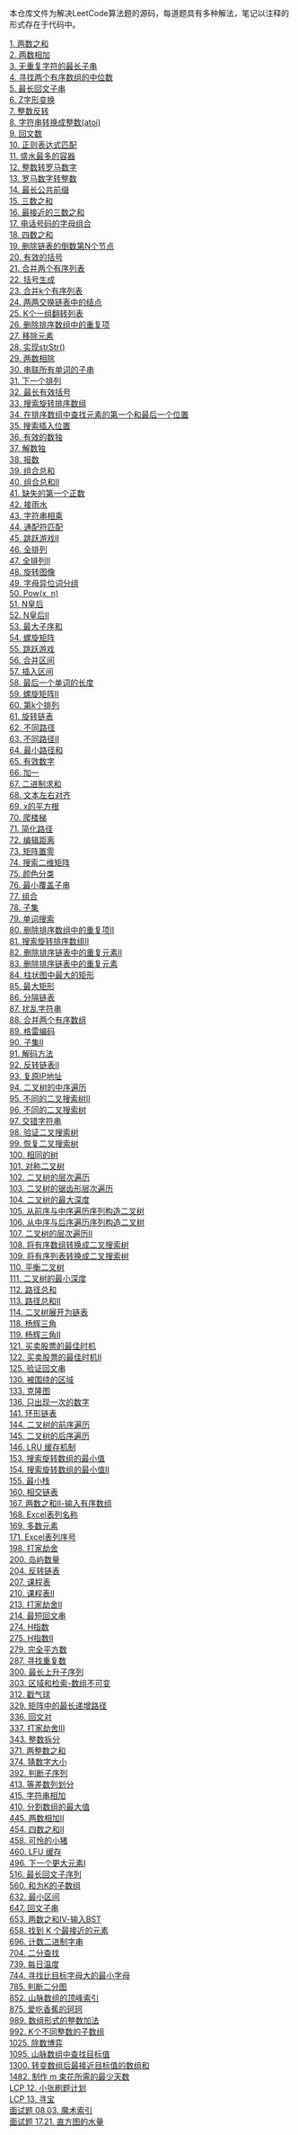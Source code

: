 本仓库文件为解决LeetCode算法题的源码，每道题具有多种解法，笔记以注释的形式存在于代码中。

[1. 两数之和](https://github.com/Seventeen1Gx/LeetCodeAlgorithm/blob/master/src/twoSum/TwoSum.java)
<br/>[2. 两数相加](https://github.com/Seventeen1Gx/LeetCodeAlgorithm/blob/master/src/add/AddTowNum.java)
<br/>[3. 无重复字符的最长子串](https://github.com/Seventeen1Gx/LeetCodeAlgorithm/blob/master/src/LengthOfLongestSubstring.java)
<br/>[4. 寻找两个有序数组的中位数](https://github.com/Seventeen1Gx/LeetCodeAlgorithm/blob/master/src/MedianOfTwoSortedArrays.java)
<br/>[5. 最长回文子串](https://github.com/Seventeen1Gx/LeetCodeAlgorithm/blob/master/src/LongestPalindromicSubstring.java)
<br/>[6. Z字形变换](https://github.com/Seventeen1Gx/LeetCodeAlgorithm/blob/master/src/ZigzagConversion.java)
<br/>[7. 整数反转](https://github.com/Seventeen1Gx/LeetCodeAlgorithm/blob/master/src/ReverseInteger.java)
<br/>[8. 字符串转换成整数(atoi)](https://github.com/Seventeen1Gx/LeetCodeAlgorithm/blob/master/src/AtoI.java)
<br/>[9. 回文数](https://github.com/Seventeen1Gx/LeetCodeAlgorithm/blob/master/src/PalindromeNum.java)
<br/>[10. 正则表达式匹配](https://github.com/Seventeen1Gx/LeetCodeAlgorithm/blob/master/src/RegularExpressionMatching.java)
<br/>[11. 盛水最多的容器](https://github.com/Seventeen1Gx/LeetCodeAlgorithm/blob/master/src/ContainerWithMostWater.java)
<br/>[12. 整数转罗马数字](https://github.com/Seventeen1Gx/LeetCodeAlgorithm/blob/master/src/IntegerToRoman.java)
<br/>[13. 罗马数字转整数](https://github.com/Seventeen1Gx/LeetCodeAlgorithm/blob/master/src/RomanToInteger.java)
<br/>[14. 最长公共前缀](https://github.com/Seventeen1Gx/LeetCodeAlgorithm/blob/master/src/LongestCommonPrefix.java)
<br/>[15. 三数之和](https://github.com/Seventeen1Gx/LeetCodeAlgorithm/blob/master/src/twoSum/ThreeSum.java)
<br/>[16. 最接近的三数之和](https://github.com/Seventeen1Gx/LeetCodeAlgorithm/blob/master/src/twoSum/ThreeSumClosest.java)
<br/>[17. 电话号码的字母组合](https://github.com/Seventeen1Gx/LeetCodeAlgorithm/blob/master/src/LetterCombinationsOfPhoneNum.java)
<br/>[18. 四数之和](https://github.com/Seventeen1Gx/LeetCodeAlgorithm/blob/master/src/twoSum/FourSum.java)
<br/>[19. 删除链表的倒数第N个节点](https://github.com/Seventeen1Gx/LeetCodeAlgorithm/blob/master/src/RemoveNthNodeFromEndOfList.java)
<br/>[20. 有效的括号](https://github.com/Seventeen1Gx/LeetCodeAlgorithm/blob/master/src/ValidParentheses.java)
<br/>[21. 合并两个有序列表](https://github.com/Seventeen1Gx/LeetCodeAlgorithm/blob/master/src/MergeTwoSortedLists.java)
<br/>[22. 括号生成](https://github.com/Seventeen1Gx/LeetCodeAlgorithm/blob/master/src/GenerateParentheses.java)
<br/>[23. 合并k个有序列表](https://github.com/Seventeen1Gx/LeetCodeAlgorithm/blob/master/src/MergeKSortedLists.java)
<br/>[24. 两两交换链表中的结点](https://github.com/Seventeen1Gx/LeetCodeAlgorithm/blob/master/src/SwapNodesInPairs.java)
<br/>[25. K个一组翻转列表](https://github.com/Seventeen1Gx/LeetCodeAlgorithm/blob/master/src/SwapNodesInPairs.java)
<br/>[26. 删除排序数组中的重复项](https://github.com/Seventeen1Gx/LeetCodeAlgorithm/blob/master/src/RemoveDuplicatesFromSortedArray.java)
<br/>[27. 移除元素](https://github.com/Seventeen1Gx/LeetCodeAlgorithm/blob/master/src/RemoveDuplicatesFromSortedArray.java)
<br/>[28. 实现strStr()](https://github.com/Seventeen1Gx/LeetCodeAlgorithm/blob/master/src/ImplementStrstr.java)
<br/>[29. 两数相除](https://github.com/Seventeen1Gx/LeetCodeAlgorithm/blob/master/src/DivideTwoIntegers.java)
<br/>[30. 串联所有单词的子串](https://github.com/Seventeen1Gx/LeetCodeAlgorithm/blob/master/src/SubstringWithConcatenationOfAllWords.java)
<br/>[31. 下一个排列](https://github.com/Seventeen1Gx/LeetCodeAlgorithm/blob/master/src/NextPermutation.java)
<br/>[32. 最长有效括号](https://github.com/Seventeen1Gx/LeetCodeAlgorithm/blob/master/src/LongestValidParentheses.java)
<br/>[33. 搜索旋转排序数组](https://github.com/Seventeen1Gx/LeetCodeAlgorithm/blob/master/src/binarySearch/SearchInRotatedSortedArray.java)
<br/>[34. 在排序数组中查找元素的第一个和最后一个位置](https://github.com/Seventeen1Gx/LeetCodeAlgorithm/blob/master/src/binarySearch/FindFirstAndLastPositionOfElementInSortedArray.java)
<br/>[35. 搜索插入位置](https://github.com/Seventeen1Gx/LeetCodeAlgorithm/blob/master/src/binarySearch/SearchInsertPosition.java)
<br/>[36. 有效的数独](https://github.com/Seventeen1Gx/LeetCodeAlgorithm/blob/master/src/SearchInRotatedSortedArray.java)
<br/>[37. 解数独](https://github.com/Seventeen1Gx/LeetCodeAlgorithm/blob/master/src/SudokuSolver.java)
<br/>[38. 报数](https://github.com/Seventeen1Gx/LeetCodeAlgorithm/blob/master/src/CountAndSay.java)
<br/>[39. 组合总和](https://github.com/Seventeen1Gx/LeetCodeAlgorithm/blob/master/src/CombinationSum.java)
<br/>[40. 组合总和Ⅱ](https://github.com/Seventeen1Gx/LeetCodeAlgorithm/blob/master/src/CombinationSumNo2.java)
<br/>[41. 缺失的第一个正数](https://github.com/Seventeen1Gx/LeetCodeAlgorithm/blob/master/src/FirstMissingPositive.java)
<br/>[42. 接雨水](https://github.com/Seventeen1Gx/LeetCodeAlgorithm/blob/master/src/TrappingRainWater.java)
<br/>[43. 字符串相乘](https://github.com/Seventeen1Gx/LeetCodeAlgorithm/blob/master/src/add/MultiplyStrings.java)
<br/>[44. 通配符匹配](https://github.com/Seventeen1Gx/LeetCodeAlgorithm/blob/master/src/WildcardMatching.java)
<br/>[45. 跳跃游戏Ⅱ](https://github.com/Seventeen1Gx/LeetCodeAlgorithm/blob/master/src/JumpGameNo2.java)
<br/>[46. 全排列](https://github.com/Seventeen1Gx/LeetCodeAlgorithm/blob/master/src/Permutations.java)
<br/>[47. 全排列Ⅱ](https://github.com/Seventeen1Gx/LeetCodeAlgorithm/blob/master/src/PermutationsNo2.java)
<br/>[48. 旋转图像](https://github.com/Seventeen1Gx/LeetCodeAlgorithm/blob/master/src/RotateImage.java)
<br/>[49. 字母异位词分组](https://github.com/Seventeen1Gx/LeetCodeAlgorithm/blob/master/src/GroupAnagrams.java)
<br/>[50. Pow(x, n)](https://github.com/Seventeen1Gx/LeetCodeAlgorithm/blob/master/src/Pow_x_n.java)
<br/>[51. N皇后](https://github.com/Seventeen1Gx/LeetCodeAlgorithm/blob/master/src/NQueen.java)
<br/>[52. N皇后Ⅱ](https://github.com/Seventeen1Gx/LeetCodeAlgorithm/blob/master/src/NQueenNo2.java)
<br/>[53. 最大子序和](https://github.com/Seventeen1Gx/LeetCodeAlgorithm/blob/master/src/MaximumSubarray.java)
<br/>[54. 螺旋矩阵](https://github.com/Seventeen1Gx/LeetCodeAlgorithm/blob/master/src/SpiralMatrix.java)
<br/>[55. 跳跃游戏](https://github.com/Seventeen1Gx/LeetCodeAlgorithm/blob/master/src/JumpGame.java)
<br/>[56. 合并区间](https://github.com/Seventeen1Gx/LeetCodeAlgorithm/blob/master/src/MergeIntervals.java)
<br/>[57. 插入区间](https://github.com/Seventeen1Gx/LeetCodeAlgorithm/blob/master/src/InsertInterval.java)
<br/>[58. 最后一个单词的长度](https://github.com/Seventeen1Gx/LeetCodeAlgorithm/blob/master/src/LengthOfLastWord.java)
<br/>[59. 螺旋矩阵Ⅱ](https://github.com/Seventeen1Gx/LeetCodeAlgorithm/blob/master/src/SpiralMatrixNo2.java)
<br/>[60. 第k个排列](https://github.com/Seventeen1Gx/LeetCodeAlgorithm/blob/master/src/PermutationSequence.java)
<br/>[61. 旋转链表](https://github.com/Seventeen1Gx/LeetCodeAlgorithm/blob/master/src/RotateList.java)
<br/>[62. 不同路径](https://github.com/Seventeen1Gx/LeetCodeAlgorithm/blob/master/src/UniquePaths.java)
<br/>[63. 不同路径Ⅱ](https://github.com/Seventeen1Gx/LeetCodeAlgorithm/blob/master/src/UniquePathsNo2.java)
<br/>[64. 最小路径和](https://github.com/Seventeen1Gx/LeetCodeAlgorithm/blob/master/src/MinimumPathSum.java)
<br/>[65. 有效数字](https://github.com/Seventeen1Gx/LeetCodeAlgorithm/blob/master/src/ValidNumber.java)
<br/>[66. 加一](https://github.com/Seventeen1Gx/LeetCodeAlgorithm/blob/master/src/add/PlusOne.java)
<br/>[67. 二进制求和](https://github.com/Seventeen1Gx/LeetCodeAlgorithm/blob/master/src/add/AddBinary.java)
<br/>[68. 文本左右对齐](https://github.com/Seventeen1Gx/LeetCodeAlgorithm/blob/master/src/TextJustification.java)
<br/>[69. x的平方根](https://github.com/Seventeen1Gx/LeetCodeAlgorithm/blob/master/src/binarySearch/SqrtX.java)
<br/>[70. 爬楼梯](https://github.com/Seventeen1Gx/LeetCodeAlgorithm/blob/master/src/ClimbingStairs.java)
<br/>[71. 简化路径](https://github.com/Seventeen1Gx/LeetCodeAlgorithm/blob/master/src/SimplifyPath.java)
<br/>[72. 编辑距离](https://github.com/Seventeen1Gx/LeetCodeAlgorithm/blob/master/src/EditDistance.java)
<br/>[73. 矩阵置零](https://github.com/Seventeen1Gx/LeetCodeAlgorithm/blob/master/src/SetMatrixZeroes.java)
<br/>[74. 搜索二维矩阵](https://github.com/Seventeen1Gx/LeetCodeAlgorithm/blob/master/src/Search2dMatrix.java)
<br/>[75. 颜色分类](https://github.com/Seventeen1Gx/LeetCodeAlgorithm/blob/master/src/SortColors.java)
<br/>[76. 最小覆盖子串](https://github.com/Seventeen1Gx/LeetCodeAlgorithm/blob/master/src/MinimumWindowSubstring.java)
<br/>[77. 组合](https://github.com/Seventeen1Gx/LeetCodeAlgorithm/blob/master/src/Combinations.java)
<br/>[78. 子集](https://github.com/Seventeen1Gx/LeetCodeAlgorithm/blob/master/src/Subsets.java)
<br/>[79. 单词搜索](https://github.com/Seventeen1Gx/LeetCodeAlgorithm/blob/master/src/WordSearch.java)
<br/>[80. 删除排序数组中的重复项II](https://github.com/Seventeen1Gx/LeetCodeAlgorithm/blob/master/src/RemoveDuplicatesFromSortedArrayNo2.java)
<br/>[81. 搜索旋转排序数组II](https://github.com/Seventeen1Gx/LeetCodeAlgorithm/blob/master/src/binarySearch/SearchInRotatedSortedArrayNo2.java)
<br/>[82. 删除排序链表中的重复元素II](https://github.com/Seventeen1Gx/LeetCodeAlgorithm/blob/master/src/RemoveDuplicatesFromSortedListNo2.java)
<br/>[83. 删除排序链表中的重复元素](https://github.com/Seventeen1Gx/LeetCodeAlgorithm/blob/master/src/RemoveDuplicatesFromSortedList.java)
<br/>[84. 柱状图中最大的矩形](https://github.com/Seventeen1Gx/LeetCodeAlgorithm/blob/master/src/SearchInRotatedSortedArray.java)
<br/>[85. 最大矩形](https://github.com/Seventeen1Gx/LeetCodeAlgorithm/blob/master/src/SearchInRotatedSortedArray.java)
<br/>[86. 分隔链表](https://github.com/Seventeen1Gx/LeetCodeAlgorithm/blob/master/src/PartitionList.java)
<br/>[87. 扰乱字符串](https://github.com/Seventeen1Gx/LeetCodeAlgorithm/blob/master/src/ScrambleString.java)
<br/>[88. 合并两个有序数组](https://github.com/Seventeen1Gx/LeetCodeAlgorithm/blob/master/src/MergeSortedArray.java)
<br/>[89. 格雷编码](https://github.com/Seventeen1Gx/LeetCodeAlgorithm/blob/master/src/GrayCode.java)
<br/>[90. 子集II](https://github.com/Seventeen1Gx/LeetCodeAlgorithm/blob/master/src/SubSetsNo2.java)
<br/>[91. 解码方法](https://github.com/Seventeen1Gx/LeetCodeAlgorithm/blob/master/src/DecodeWays.java)
<br/>[92. 反转链表II](https://github.com/Seventeen1Gx/LeetCodeAlgorithm/blob/master/src/ReverseLinkedListNo2.java)
<br/>[93. 复原IP地址](https://github.com/Seventeen1Gx/LeetCodeAlgorithm/blob/master/src/RestoreIpAddresses.java)
<br/>[94. 二叉树的中序遍历](https://github.com/Seventeen1Gx/LeetCodeAlgorithm/blob/master/src/BinaryTreeInorderTraversal.java)
<br/>[95. 不同的二叉搜索树II](https://github.com/Seventeen1Gx/LeetCodeAlgorithm/blob/master/src/UniqueBinarySearchTreesNo2.java)
<br/>[96. 不同的二叉搜索树](https://github.com/Seventeen1Gx/LeetCodeAlgorithm/blob/master/src/UniqueBinarySearchTrees.java)
<br/>[97. 交错字符串](https://github.com/Seventeen1Gx/LeetCodeAlgorithm/blob/master/src/InterleavingString.java)
<br/>[98. 验证二叉搜索树](https://github.com/Seventeen1Gx/LeetCodeAlgorithm/blob/master/src/ValidateBinarySearchTree.java)
<br/>[99. 恢复二叉搜索树](https://github.com/Seventeen1Gx/LeetCodeAlgorithm/blob/master/src/RecoverBinarySearchTree.java)
<br/>[100. 相同的树](https://github.com/Seventeen1Gx/LeetCodeAlgorithm/blob/master/src/SameTree.java)
<br/>[101. 对称二叉树](https://github.com/Seventeen1Gx/LeetCodeAlgorithm/blob/master/src/SymmetricTree.java)
<br/>[102. 二叉树的层次遍历](https://github.com/Seventeen1Gx/LeetCodeAlgorithm/blob/master/src/BinaryTreeLevelOrderTraversal.java)
<br/>[103. 二叉树的锯齿形层次遍历](https://github.com/Seventeen1Gx/LeetCodeAlgorithm/blob/master/src/BinaryTreeZigzagLevelOrderTraversal.java)
<br/>[104. 二叉树的最大深度](https://github.com/Seventeen1Gx/LeetCodeAlgorithm/blob/master/src/MaximumDepthOfBinaryTree.java)
<br/>[105. 从前序与中序遍历序列构造二叉树](https://github.com/Seventeen1Gx/LeetCodeAlgorithm/blob/master/src/ConstructBinaryTreeFromPreorderAndInorderTraversal.java)
<br/>[106. 从中序与后序遍历序列构造二叉树](https://github.com/Seventeen1Gx/LeetCodeAlgorithm/blob/master/src/ConstructBinaryTreeFromInorderAndPostorderTraversal.java)
<br/>[107. 二叉树的层次遍历Ⅱ](https://github.com/Seventeen1Gx/LeetCodeAlgorithm/blob/master/src/BinaryTreeLevelOrderTraversalNo2.java)
<br/>[108. 将有序数组转换成二叉搜索树](https://github.com/Seventeen1Gx/LeetCodeAlgorithm/blob/master/src/ConvertSortedArrayToBinarySearchTree.java)
<br/>[109. 将有序列表转换成二叉搜索树](https://github.com/Seventeen1Gx/LeetCodeAlgorithm/blob/master/src/ConvertSortedListToBinarySearchTree.java)
<br/>[110. 平衡二叉树](https://github.com/Seventeen1Gx/LeetCodeAlgorithm/blob/master/src/BalancedBinaryTree.java)
<br/>[111. 二叉树的最小深度](https://github.com/Seventeen1Gx/LeetCodeAlgorithm/blob/master/src/MinimumDepthOfBinaryTree.java)
<br/>[112. 路径总和](https://github.com/Seventeen1Gx/LeetCodeAlgorithm/blob/master/src/PathSum.java)
<br/>[113. 路径总和Ⅱ](https://github.com/Seventeen1Gx/LeetCodeAlgorithm/blob/master/src/PathSumNo2.java)
<br/>[114. 二叉树展开为链表](https://github.com/Seventeen1Gx/LeetCodeAlgorithm/blob/master/src/FlattenBinaryTreeToLinkedList.java)
<br/>[118. 杨辉三角](https://github.com/Seventeen1Gx/LeetCodeAlgorithm/blob/master/src/PascalsTriangle.java)
<br/>[119. 杨辉三角Ⅱ](https://github.com/Seventeen1Gx/LeetCodeAlgorithm/blob/master/src/PascalsTriangleNo2.java)
<br/>[121. 买卖股票的最佳时机](https://github.com/Seventeen1Gx/LeetCodeAlgorithm/blob/master/src/BestTimeToBuyAndSellStock.java)
<br/>[122. 买卖股票的最佳时机Ⅱ](https://github.com/Seventeen1Gx/LeetCodeAlgorithm/blob/master/src/BestTimeToBuyAndSellStockNo2.java)
<br/>[125. 验证回文串](https://github.com/Seventeen1Gx/LeetCodeAlgorithm/blob/master/src/ValidPalindrome.java)
<br/>[130. 被围绕的区域](https://github.com/Seventeen1Gx/LeetCodeAlgorithm/blob/master/src/SurroundedRegions.java)
<br/>[133. 克隆图](https://github.com/Seventeen1Gx/LeetCodeAlgorithm/blob/master/src/CloneGraph.java)
<br/>[136. 只出现一次的数字](https://github.com/Seventeen1Gx/LeetCodeAlgorithm/blob/master/src/SingleNumber.java)
<br/>[141. 环形链表](https://github.com/Seventeen1Gx/LeetCodeAlgorithm/blob/master/src/LinkedListCycle.java)
<br/>[144. 二叉树的前序遍历](https://github.com/Seventeen1Gx/LeetCodeAlgorithm/blob/master/src/BinaryTreePreorderTraversal.java)
<br/>[145. 二叉树的后序遍历](https://github.com/Seventeen1Gx/LeetCodeAlgorithm/blob/master/src/BinaryTreePostorderTraversal.java)
<br/>[146. LRU 缓存机制](https://github.com/Seventeen1Gx/LeetCodeAlgorithm/blob/master/src/LRUCache.java)
<br/>[153. 搜索旋转数组的最小值](https://github.com/Seventeen1Gx/LeetCodeAlgorithm/blob/master/src/binarySearch/FindMinimumInRotatedSortedArray.java)
<br/>[154. 搜索旋转数组的最小值Ⅱ](https://github.com/Seventeen1Gx/LeetCodeAlgorithm/blob/master/src/binarySearch/FindMinimumInRotatedSortedArrayNo2.java)
<br/>[155. 最小栈](https://github.com/Seventeen1Gx/LeetCodeAlgorithm/blob/master/src/MinStack.java)
<br/>[160. 相交链表](https://github.com/Seventeen1Gx/LeetCodeAlgorithm/blob/master/src/IntersectionOfTwoLinkedLists.java)
<br/>[167. 两数之和Ⅱ-输入有序数组](https://github.com/Seventeen1Gx/LeetCodeAlgorithm/blob/master/src/twoSum/TwoSumNo2InputArrayIsSorted.java)
<br/>[168. Excel表列名称](https://github.com/Seventeen1Gx/LeetCodeAlgorithm/blob/master/src/ExcelSheetColumnTitle.java)
<br/>[169. 多数元素](https://github.com/Seventeen1Gx/LeetCodeAlgorithm/blob/master/src/MajorityElement.java)
<br/>[171. Excel表列序号](https://github.com/Seventeen1Gx/LeetCodeAlgorithm/blob/master/src/ExcelSheetColumnNumber.java)
<br/>[198. 打家劫舍](https://github.com/Seventeen1Gx/LeetCodeAlgorithm/blob/master/src/HouseRobber.java)
<br/>[200. 岛屿数量](https://github.com/Seventeen1Gx/LeetCodeAlgorithm/blob/master/src/NumberOfIslands.java)
<br/>[204. 反转链表](https://github.com/Seventeen1Gx/LeetCodeAlgorithm/blob/master/src/ReverseLinkedList.java)
<br/>[207. 课程表](https://github.com/Seventeen1Gx/LeetCodeAlgorithm/blob/master/src/CourseSchedule.java)
<br/>[210. 课程表Ⅱ](https://github.com/Seventeen1Gx/LeetCodeAlgorithm/blob/master/src/CourseScheduleNo2.java)
<br/>[213. 打家劫舍Ⅱ](https://github.com/Seventeen1Gx/LeetCodeAlgorithm/blob/master/src/HouseRobberNo2.java)
<br/>[214. 最短回文串](https://github.com/Seventeen1Gx/LeetCodeAlgorithm/blob/master/src/ShortestPalindrome.java)
<br/>[274. H指数](https://github.com/Seventeen1Gx/LeetCodeAlgorithm/blob/master/src/HIndex.java)
<br/>[275. H指数Ⅱ](https://github.com/Seventeen1Gx/LeetCodeAlgorithm/blob/master/src/binarySearch/HIndexNo2.java)
<br/>[279. 完全平方数](https://github.com/Seventeen1Gx/LeetCodeAlgorithm/blob/master/src/PerfectSquares.java)
<br/>[287. 寻找重复数](https://github.com/Seventeen1Gx/LeetCodeAlgorithm/blob/master/src/binarySearch/FindTheDuplicateNumber.java)
<br/>[300. 最长上升子序列](https://github.com/Seventeen1Gx/LeetCodeAlgorithm/blob/master/src/LongestIncreasingSubsequence.java)
<br/>[303. 区域和检索-数组不可变](https://github.com/Seventeen1Gx/LeetCodeAlgorithm/blob/master/src/RangeSumQueryImmutable.java)
<br/>[312. 戳气球](https://github.com/Seventeen1Gx/LeetCodeAlgorithm/blob/master/src/BurstBalloons.java)
<br/>[329. 矩阵中的最长递增路径](https://github.com/Seventeen1Gx/LeetCodeAlgorithm/blob/master/src/LongestIncreasingPathInAMatrix.java)
<br/>[336. 回文对](https://github.com/Seventeen1Gx/LeetCodeAlgorithm/blob/master/src/PalindromePairs.java)
<br/>[337. 打家劫舍Ⅲ](https://github.com/Seventeen1Gx/LeetCodeAlgorithm/blob/master/src/HouseRobberNo3.java)
<br/>[343. 整数拆分](https://github.com/Seventeen1Gx/LeetCodeAlgorithm/blob/master/src/IntegerBreak.java)
<br/>[371. 两整数之和](https://github.com/Seventeen1Gx/LeetCodeAlgorithm/blob/master/src/SumOfTwoIntegers.java)
<br/>[374. 猜数字大小](https://github.com/Seventeen1Gx/LeetCodeAlgorithm/blob/master/src/binarySearch/GuessNumberHigherOrLower.java)
<br/>[392. 判断子序列](https://github.com/Seventeen1Gx/LeetCodeAlgorithm/blob/master/src/IsSubsequence.java)
<br/>[413. 等差数列划分](https://github.com/Seventeen1Gx/LeetCodeAlgorithm/blob/master/src/ArithmeticSlices.java)
<br/>[415. 字符串相加](https://github.com/Seventeen1Gx/LeetCodeAlgorithm/blob/master/src/add/AddStrings.java)
<br/>[410. 分割数组的最大值](https://github.com/Seventeen1Gx/LeetCodeAlgorithm/blob/master/src/SplitArrayLargestSum.java)
<br/>[445. 两数相加Ⅱ](https://github.com/Seventeen1Gx/LeetCodeAlgorithm/blob/master/src/add/AddTwoNumbersNo2.java)
<br/>[454. 四数之和Ⅱ](https://github.com/Seventeen1Gx/LeetCodeAlgorithm/blob/master/src/FourSumNo2.java)
<br/>[458. 可怜的小猪](https://github.com/Seventeen1Gx/LeetCodeAlgorithm/blob/master/src/PoorPig.java)
<br/>[460. LFU 缓存](https://github.com/Seventeen1Gx/LeetCodeAlgorithm/blob/master/src/LFUCache.java)
<br/>[496. 下一个更大元素Ⅰ](https://github.com/Seventeen1Gx/LeetCodeAlgorithm/blob/master/src/NextGreaterElement.java)
<br/>[516. 最长回文子序列](https://github.com/Seventeen1Gx/LeetCodeAlgorithm/blob/master/src/LongestPalindromicSubsequence.java)
<br/>[560. 和为K的子数组](https://github.com/Seventeen1Gx/LeetCodeAlgorithm/blob/master/src/twoSum/SubarraySumEqualsK.java)
<br/>[632. 最小区间](https://github.com/Seventeen1Gx/LeetCodeAlgorithm/blob/master/src/SmallestRangeCoveringElementsFromKLists.java)
<br/>[647. 回文子串](https://github.com/Seventeen1Gx/LeetCodeAlgorithm/blob/master/src/PalindromicSubstrings.java)
<br/>[653. 两数之和Ⅳ-输入BST](https://github.com/Seventeen1Gx/LeetCodeAlgorithm/blob/master/src/twoSum/TwoSumNo4InputIsBST.java)
<br/>[658. 找到 K 个最接近的元素](https://github.com/Seventeen1Gx/LeetCodeAlgorithm/blob/master/src/FindKClosestElements.java)
<br/>[696. 计数二进制字串](https://github.com/Seventeen1Gx/LeetCodeAlgorithm/blob/master/src/CountBinarySubstrings.java)
<br/>[704. 二分查找](https://github.com/Seventeen1Gx/LeetCodeAlgorithm/blob/master/src/binarySearch/BinarySearch.java)
<br/>[739. 每日温度](https://github.com/Seventeen1Gx/LeetCodeAlgorithm/blob/master/src/DailyTemperatures)
<br/>[744. 寻找比目标字母大的最小字母](https://github.com/Seventeen1Gx/LeetCodeAlgorithm/blob/master/src/binarySearch/FindSmallestLetterGreaterThanTarget.java)
<br/>[785. 判断二分图](https://github.com/Seventeen1Gx/LeetCodeAlgorithm/blob/master/src/IsGraphBipartite.java)
<br/>[852. 山脉数组的顶峰索引](https://github.com/Seventeen1Gx/LeetCodeAlgorithm/blob/master/src/binarySearch/PeakIndexInAMountainArray.java)
<br/>[875. 爱吃香蕉的珂珂](https://github.com/Seventeen1Gx/LeetCodeAlgorithm/blob/master/src/binarySearch/KokoEatingBananas.java)
<br/>[989. 数组形式的整数加法](https://github.com/Seventeen1Gx/LeetCodeAlgorithm/blob/master/src/add/AddToArrayFormOfInteger.java)
<br/>[992. K个不同整数的子数组](https://github.com/Seventeen1Gx/LeetCodeAlgorithm/blob/master/src/SubarraysWithKDifferentIntegers.java)
<br/>[1025. 除数博弈](https://github.com/Seventeen1Gx/LeetCodeAlgorithm/blob/master/src/DivisorGame.java)
<br/>[1095. 山脉数组中查找目标值](https://github.com/Seventeen1Gx/LeetCodeAlgorithm/blob/master/src/binarySearch/FindInMountainArray.java)
<br/>[1300. 转变数组后最接近目标值的数组和](https://github.com/Seventeen1Gx/LeetCodeAlgorithm/blob/master/src/binarySearch/SumOfMutatedArrayClosestToTarget.java)
<br/>[1482. 制作 m 束花所需的最少天数](https://github.com/Seventeen1Gx/LeetCodeAlgorithm/blob/master/src/binarySearch/MinimumNumberOfDaysToMakeMBouquets.java)
<br/>[LCP 12. 小张刷题计划](https://github.com/Seventeen1Gx/LeetCodeAlgorithm/blob/master/src/binarySearch/XiaoZhangShuaTiJiHua.java)
<br/>[LCP 13. 寻宝](https://github.com/Seventeen1Gx/LeetCodeAlgorithm/blob/master/src/XunBao.java)
<br/>[面试题 08.03. 魔术索引](https://github.com/Seventeen1Gx/LeetCodeAlgorithm/blob/master/src/MagicIndex.java)
<br/>[面试题 17.21. 直方图的水量](https://github.com/Seventeen1Gx/LeetCodeAlgorithm/blob/master/src/VolumeOfHistogram.java)